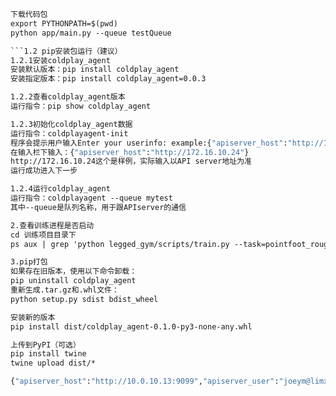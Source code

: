 ```1.1 本地代码运行
下载代码包
export PYTHONPATH=$(pwd)
python app/main.py --queue testQueue

```1.2 pip安装包运行（建议）
1.2.1安装coldplay_agent
安装默认版本：pip install coldplay_agent
安装指定版本：pip install coldplay_agent=0.0.3

1.2.2查看coldplay_agent版本
运行指令：pip show coldplay_agent

1.2.3初始化coldplay_agent数据
运行指令：coldplayagent-init 
程序会提示用户输入Enter your userinfo: example:{"apiserver_host":"http://10.0.10.13:9099"}
在输入栏下输入：{"apiserver_host":"http://172.16.10.24"}
http://172.16.10.24这个是样例，实际输入以API server地址为准
运行成功进入下一步

1.2.4运行coldplay_agent
运行指令：coldplayagent --queue mytest
其中--queue是队列名称，用于跟APIserver的通信

2.查看训练进程是否启动
cd 训练项目目录下
ps aux | grep 'python legged_gym/scripts/train.py --task=pointfoot_rough'

3.pip打包
如果存在旧版本，使用以下命令卸载：
pip uninstall coldplay_agent
重新生成.tar.gz和.whl文件：
python setup.py sdist bdist_wheel

安装新的版本
pip install dist/coldplay_agent-0.1.0-py3-none-any.whl

上传到PyPI（可选）
pip install twine
twine upload dist/*

{"apiserver_host":"http://10.0.10.13:9099","apiserver_user":"joeym@limxdynamics.com","apiserver_pwd":"limx123456"}